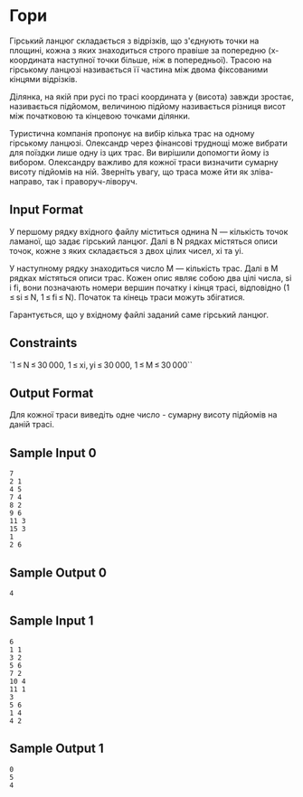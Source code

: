 # Гори
Гірський ланцюг складається з відрізків, що з'єднують точки на площині, кожна з яких знаходиться строго правіше за попередню (x-координата наступної точки більше, ніж в попередньої). Трасою на гірському ланцюзі називається її частина між двома фіксованими кінцями відрізків.

Ділянка, на якій при русі по трасі координата y (висота) завжди зростає, називається підйомом, величиною підйому називається різниця висот між початковою та кінцевою точками ділянки.

Туристична компанія пропонує на вибір кілька трас на одному гірському ланцюзі. Олександр через фінансові труднощі може вибрати для поїздки лише одну із цих трас. Ви вирішили допомогти йому із вибором. Олександру важливо для кожної траси визначити сумарну висоту підйомів на ній. Зверніть увагу, що траса може йти як зліва-направо, так і праворуч-ліворуч.

## Input Format

У першому рядку вхідного файлу міститься однина N — кількість точок ламаної, що задає гірський ланцюг. Далі в N рядках містяться описи точок, кожне з яких складається з двох цілих чисел, xi та yi.

У наступному рядку знаходиться число M — кількість трас. Далі в M рядках містяться описи трас. Кожен опис являє собою два цілі числа, si і fi, вони позначають номери вершин початку і кінця трасі, відповідно (1 ≤ si ≤ N, 1 ≤ fi ≤ N). Початок та кінець траси можуть збігатися.

Гарантується, що у вхідному файлі заданий саме гірський ланцюг.

## Constraints

`1 ≤ N ≤ 30 000, 1 ≤ xi, yi ≤ 30 000, 1 ≤ M ≤ 30 000``

## Output Format

Для кожної траси виведіть одне число - сумарну висоту підйомів на даній трасі.

## Sample Input 0

```
7
2 1
4 5
7 4
8 2
9 6
11 3
15 3
1
2 6
```
## Sample Output 0

```
4
```
## Sample Input 1

```
6
1 1
3 2
5 6
7 2
10 4
11 1
3
5 6
1 4
4 2
```
## Sample Output 1
```
0
5
4
```